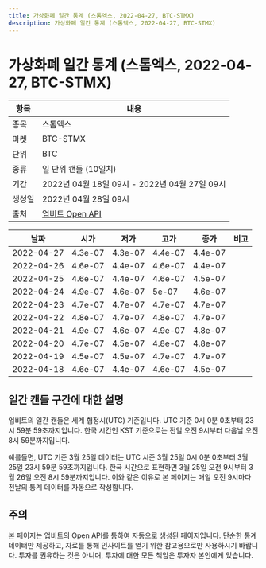 ```yaml
---
title: 가상화폐 일간 통계 (스톰엑스, 2022-04-27, BTC-STMX)
description: 가상화폐 일간 통계 (스톰엑스, 2022-04-27, BTC-STMX)
---
```



가상화폐 일간 통계 (스톰엑스, 2022-04-27, BTC-STMX)
===

|항목|내용|
|--|--|
|종목|스톰엑스|
|마켓|BTC-STMX|
|단위|BTC|
|종류|일 단위 캔들 (10일치)|
|기간|2022년 04월 18일 09시 - 2022년 04월 27일 09시|
|생성일|2022년 04월 28일 09시|
|출처|[업비트 Open API](https://docs.upbit.com)|


|날짜|시가|저가|고가|종가|비고|
|--|--|--|--|--|--|
|2022-04-27|4.3e-07|4.3e-07|4.4e-07|4.4e-07|    |
|2022-04-26|4.6e-07|4.4e-07|4.6e-07|4.4e-07|    |
|2022-04-25|4.6e-07|4.4e-07|4.6e-07|4.5e-07|    |
|2022-04-24|4.9e-07|4.6e-07|5e-07|4.6e-07|    |
|2022-04-23|4.7e-07|4.7e-07|4.7e-07|4.7e-07|    |
|2022-04-22|4.8e-07|4.7e-07|4.8e-07|4.7e-07|    |
|2022-04-21|4.9e-07|4.6e-07|4.9e-07|4.8e-07|    |
|2022-04-20|4.7e-07|4.5e-07|4.8e-07|4.8e-07|    |
|2022-04-19|4.5e-07|4.5e-07|4.7e-07|4.7e-07|    |
|2022-04-18|4.6e-07|4.4e-07|4.6e-07|4.5e-07|    |


일간 캔들 구간에 대한 설명
---


업비트의 일간 캔들은 세계 협정시(UTC) 기준입니다. 
UTC 기준 0시 0분 0초부터 23시 59분 59초까지입니다. 
한국 시간인 KST 기준으로는 전일 오전 9시부터 다음날 오전 8시 59분까지입니다. 


예를들면, UTC 기준 3월 25일 데이터는 UTC 시준 3월 25일 0시 0분 0초부터 3월 25일 23시 59분 59초까지입니다. 
한국 시간으로 표현하면 3월 25일 오전 9시부터 3월 26일 오전 8시 59분까지입니다. 
이와 같은 이유로 본 페이지는 매일 오전 9시마다 전날의 통계 데이터를 자동으로 작성합니다. 


주의
---


본 페이지는 업비트의 Open API를 통하여 자동으로 생성된 페이지입니다. 
단순한 통계 데이터만 제공하고, 자료를 통해 인사이트를 얻기 위한 참고용으로만 사용하시기 바랍니다. 
투자를 권유하는 것은 아니며, 투자에 대한 모든 책임은 투자자 본인에게 있습니다. 
